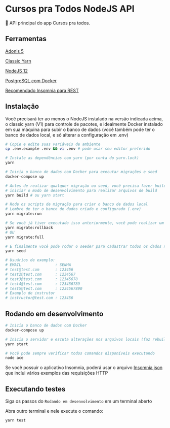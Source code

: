 # Cursos pra Todos NodeJS API

🚀 API principal do app Cursos pra todos.

## Ferramentas

[Adonis 5](https://preview.adonisjs.com/)

[Classic Yarn](https://classic.yarnpkg.com/lang/en/)

[NodeJS 12](https://nodejs.org/en/)

[PostgreSQL com Docker](https://docs.docker.com/compose/)

[Recomendado Insomnia para REST](https://insomnia.rest/)

## Instalação

Você precisará ter ao menos o NodeJS instalado na versão indicada acima, o classic yarn (V1) para controle de pacotes, e idealmente Docker instalado em sua máquina para subir o banco de dados (você também pode ter o banco de dados local, e só alterar a configuração em .env)

```bash
# Copie e edite suas variáveis de ambiente
cp .env.example .env && vi .env # pode usar seu editor preferido

# Instale as dependências com yarn (por conta do yarn.lock)
yarn

# Inicia o banco de dados com Docker para executar migrações e seed
docker-compose up

# Antes de realizar qualquer migração ou seed, você precisa fazer build ou
# iniciar o modo de desenvolvimento para realizar arquivos de build
yarn build # ou yarn start

# Rode os scripts de migração para criar o banco de dados local
# Lembre de ter o banco de dados criado e configurado (.env)
yarn migrate:run

# Se você já tiver executado isso anteriormente, você pode realizar um rollback, ou só executar o migrate:full para realizar o rollback e o run em seguida
yarn migrate:rollback
# OU
yarn migrate:full

# E finalmente você pode rodar o seeder para cadastrar todos os dados necessários (como Roles), e também registrar alguns usuários de exemplo
yarn seed

# Usuários de exemplo:
# EMAIL               : SENHA
# test@test.com       : 123456
# test2@test.com      : 1234567
# test3@test.com      : 12345678
# test4@test.com      : 123456789
# test5@test.com      : 1234567890
# Exemplo de instrutor
# instructor@test.com : 123456
```

## Rodando em desenvolvimento

```bash
# Inicia o banco de dados com Docker
docker-compose up

# Inicia o servidor e escuta alterações nos arquivos locais (faz rebuild automaticamente)
yarn start

# Você pode sempre verificar todos comandos disponíveis executando
node ace
```

Se você possuir o aplicativo Insomnia, poderá usar o arquivo [Insomnia.json](Insomnia.json) que inclui vários exemplos das requisições HTTP

## Executando testes

Siga os passos do `Rodando em desenvolvimento` em um terminal aberto

Abra outro terminal e nele execute o comando:

```bash
yarn test
```
